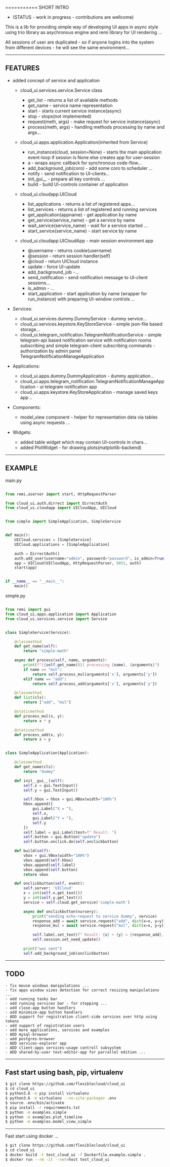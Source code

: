  
===========
SHORT INTRO
- (STATUS - work in progress - contributions are wellcome)

This is a lib for providing simple way of developing UI apps 
in async style using 
trio library as asychronous engine 
and remi library for UI rendering ...

All sessions of user are duplicated -
 so if anyone logins into the system from different devices - he will see the same environment...

--------
FEATURES
-
 - added concept of service and application
    
    - cloud_ui.services.service.Service class
        
        - get_list  - returns a list of available methods
        - get_name  - service name representation
        - start     - starts current service instance(async)
        - stop      - stops(not implemented)
        - request(meth, args)   - make request for service instance(async)
        - process(meth, args)   - handling methods processing by name and args...
   
    - cloud_ui.apps.application.Application(inherited from Service)
        - run_instance(cloud, session=None)     - starts the main application event-loop if session is None else creates app for user-session
        - a         - wraps async callback for synchronous code-flow...
        - add_background_job(coro) - add some coro to scheduler ...
        - notify    - send notification to UI-clients...
        - init_gui__ - prepare all key controls ...
        - build     - build UI-controls container of application 
        
    - cloud_ui.cloudapp.UICloud
        - list_applications - returns a list of registered apps...
        - list_services - returns a list of registered and running services 
        - get_application(appname) - get application by name
        - get_service(service_name) - get a service by name
        - wait_service(service_name) - wait for a service started ...
        - start_service(service_name) - start service by name
    
    - cloud_ui.cloudapp.UICloudApp - main session environment app
        - @username - returns cookie(username)
        - @session - return session handler(self)
        - @cloud - return UICloud instance
        - update - force UI-update
        - add_background_job -...
        - send_notification - send notification message to UI-client sessions...
        - is_admin - ...
        - start_application - start application by name (wrapper for run_instance) with preparing UI-window controls ...
 
 - Services:
    - cloud_ui.services.dummy.DummyService - dummy service...
    - cloud_ui.services.keystore.KeyStoreService - simple json-file based storage...
    - cloud_ui.telegram_notification.TelegramNotificationService - simple telegram-api based notification service with notification rooms subscribing and simple telegram-client subscribing commands - authorization by admin panel TelegramNotificationManageApplication
 
 - Applications:
    - cloud_ui.apps.dummy.DummyApplication - dummy application...
    - cloud_ui.apps.telegram_notification.TelegramNotificationManageApplication - ui telegram notification app
    - cloud_ui.apps.keystore.KeyStoreApplication - manage saved keys app ..
 
 - Components:
    -  model_view component - helper for representation data via tables using async requests ...
        
 - Widgets:
    - added table widget which may contain UI-controls in chars...
    - added PlotWidget - for drawing plots(matplotlib-backend)
--------
EXAMPLE
-


main.py
```python

from remi.aserver import start, HttpRequestParser

from cloud_ui.auth.dirrect import DirrectAuth
from cloud_ui.cloudapp import UICloudApp, UICloud


from simple import SimpleApplication, SimpleService


def main():
    UICloud.services = [SimpleService]
    UICloud.applications = [SimpleApplication]

    auth = DirrectAuth()
    auth.add_user(username="admin", password="password", is_admin=True)
    app = UICloud(UICloudApp, HttpRequestParser, 9052, auth)
    start(app)


if __name__ == "__main__":
    main()
```

simple.py
```python

from remi import gui
from cloud_ui.apps.application import Application
from cloud_ui.services.service import Service


class SimpleService(Service):

    @classmethod
    def get_name(self):
        return "simple-math"

    async def process(self, name, arguments):
        print(f"[{self.get_name()}] processing {name}, {arguments}")
        if name == "mul":
            return self.process_mul(arguments['x'], arguments['y'])
        elif name == "add":
            return self.process_add(arguments['x'], arguments['y'])

    @classmethod
    def list(cls):
        return ["add", "mul"]

    @staticmethod
    def process_mul(x, y):
        return x * y

    @staticmethod
    def process_add(x, y):
        return x + y


class SimpleApplication(Application):

    @classmethod
    def get_name(cls):
        return "dummy"

    def init__gui__(self):
        self.x = gui.TextInput()
        self.y = gui.TextInput()

        self.hbox = hbox = gui.HBox(width="100%")
        hbox.append([
            gui.Label("X = "),
            self.x,
            gui.Label("Y = "),
            self.y
        ])
        self.label = gui.Label(text=f" Result: ")
        self.button = gui.Button("update")
        self.button.onclick.do(self.onclickbutton)

    def build(self):
        vbox = gui.VBox(width="100%")
        vbox.append(self.hbox)
        vbox.append(self.label)
        vbox.append(self.button)
        return vbox

    def onclickbutton(self, event):
        self.server: 'UICloud'
        x = int(self.x.get_text())
        y = int(self.y.get_text())
        service = self.cloud.get_service('simple-math')

        async def onclickbutton(nursery):
            print("sending echo-request to service dummy", service)
            response_add = await service.request("add", dict(x=x, y=y))
            response_mul = await service.request("mul", dict(x=x, y=y))

            self.label.set_text(f" Result: {x} + {y} = {response_add}, {x} * {y} = {response_mul}")
            self.session.set_need_update()

        print("was sent")
        self.add_background_job(onclickbutton)
```

-------
TODO
-
    - fix mouse windows manipulations ...
    - fix apps window sizes detection for correct resizing manipulations ...
    - add running tasks bar
    - add running services bar - for stopping ...
    - add close-app button handlers
    - add minimize-app button handlers
    - ADD support for registration client-side services over http using tokens 
    - add support of registration users
    - add more applications, services and examples
    - ADD mysql-browser
    - add postgres-browser
    - ADD services-explorer app
    - ADD client-apps services-usage controll subsystem
    - ADD shared-by-user text-editor-app for parrallel edition ...
    
    
--------------------------------------
Fast start using bash, pip, virtualenv
-

```bash
$ git clone https://github.com/flexiblecloud/cloud_ui
$ cd cloud_ui
$ python3.6 -m pip install virtualenv
$ python3.6 -m virtualenv --no-site-packages .env
$ source .env/bin/activate
$ pip install -r requirements.txt
$ python -m examples.simple
$ python -m examples.plot_timeline
$ python -m examples.model_view_simple

```

-------------------------------------
Fast start using docker ...
```bash
$ git clone https://github.com/flexiblecloud/cloud_ui
$ cd cloud_ui
$ docker build -t test_cloud_ui -f Dockerfile.example.simple .
$ docker run --rm -it --net=host test_cloud_ui
```

